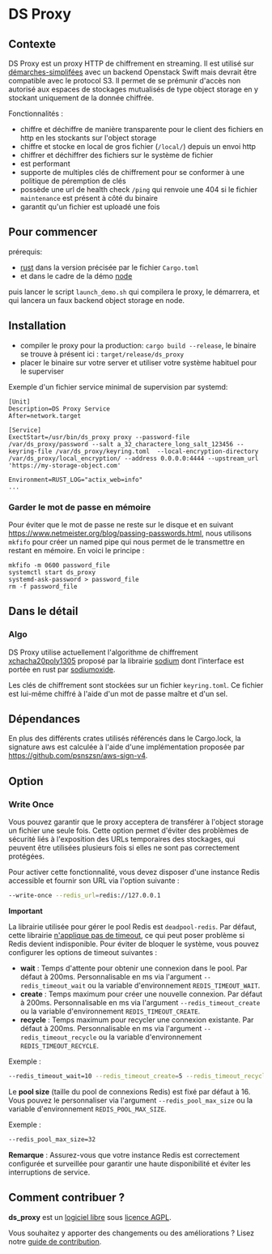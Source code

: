 # DS Proxy

## Contexte

DS Proxy est un proxy HTTP de chiffrement en streaming. Il est utilisé sur [démarches-simplifées](https://github.com/demarches-simplifiees/demarches-simplifiees.fr) avec un backend Openstack Swift mais devrait être compatible avec le protocol S3.
Il permet de se prémunir d'accès non autorisé aux espaces de stockages mutualisés de type object storage en y stockant uniquement de la donnée chiffrée.

Fonctionnalités :
- chiffre et déchiffre de manière transparente pour le client des fichiers en http en les stockants sur l'object storage
- chiffre et stocke en local de gros fichier (`/local/`) depuis un envoi http
- chiffrer et déchiffrer des fichiers sur le système de fichier
- est performant
- supporte de multiples clés de chiffrement pour se conformer à une politique de péremption de clés
- possède une url de health check `/ping` qui renvoie une 404 si le fichier `maintenance` est présent à côté du binaire
- garantit qu'un fichier est uploadé une fois

## Pour commencer

prérequis: 
- [rust](rust-lang.org) dans la version précisée par le fichier `Cargo.toml`
- et dans le cadre de la démo [node](https://nodejs.org)

puis lancer le script `launch_demo.sh` qui compilera le proxy, le démarrera, et qui lancera un faux backend object storage en node.

## Installation

- compiler le proxy pour la production: `cargo build --release`, le binaire se trouve à présent ici : `target/release/ds_proxy`
- placer le binaire sur votre server et utiliser votre système habituel pour le superviser

Exemple d'un fichier service minimal de supervision par systemd:

```
[Unit]
Description=DS Proxy Service
After=network.target

[Service]
ExectStart=/usr/bin/ds_proxy proxy --password-file /var/ds_proxy/password --salt a_32_charactere_long_salt_123456 --keyring-file /var/ds_proxy/keyring.toml  --local-encryption-directory /var/ds_proxy/local_encryption/ --address 0.0.0.0:4444 --upstream_url 'https://my-storage-object.com'

Environment=RUST_LOG="actix_web=info"
...
```

### Garder le mot de passe en mémoire

Pour éviter que le mot de passe ne reste sur le disque et en suivant https://www.netmeister.org/blog/passing-passwords.html, nous utilisons `mkfifo` pour créer un named pipe qui nous permet de le transmettre en restant en mémoire.
En voici le principe :
```
mkfifo -m 0600 password_file
systemctl start ds_proxy
systemd-ask-password > password_file
rm -f password_file
```

## Dans le détail

### Algo
DS Proxy utilise actuellement l'algorithme de chiffrement [xchacha20poly1305](https://doc.libsodium.org/secret-key_cryptography/aead/chacha20-poly1305/xchacha20-poly1305_construction) proposé par la librairie [sodium](https://doc.libsodium.org/) dont l'interface est portée en rust par [sodiumoxide](https://github.com/sodiumoxide/sodiumoxide).

Les clés de chiffrement sont stockées sur un fichier `keyring.toml`. Ce fichier est lui-même chiffré à l'aide d'un mot de passe maître et d'un sel.

## Dépendances

En plus des différents crates utilisés référencés dans le Cargo.lock, la signature aws est calculée à l'aide d'une implémentation proposée par https://github.com/psnszsn/aws-sign-v4.

## Option

### Write Once

Vous pouvez garantir que le proxy acceptera de transférer à l'object storage un fichier une seule fois. Cette option permet d'éviter des problèmes de sécurité liés à l'exposition des URLs temporaires des stockages, qui peuvent être utilisées plusieurs fois si elles ne sont pas correctement protégées.

Pour activer cette fonctionnalité, vous devez disposer d'une instance Redis accessible et fournir son URL via l'option suivante :
```bash
--write-once --redis_url=redis://127.0.0.1
```

**Important**

La librairie utilisée pour gérer le pool Redis est `deadpool-redis`. Par défaut, cette librairie [n'applique pas de timeout](https://docs.rs/deadpool-redis/latest/deadpool_redis/struct.PoolConfig.html#fields), ce qui peut poser problème si Redis devient indisponible. Pour éviter de bloquer le système, vous pouvez configurer les options de timeout suivantes :

- **wait** : Temps d'attente pour obtenir une connexion dans le pool. Par défaut à 200ms. Personnalisable en ms via l'argument `--redis_timeout_wait` ou la variable d'environnement `REDIS_TIMEOUT_WAIT`.
- **create** : Temps maximum pour créer une nouvelle connexion. Par défaut à 200ms. Personnalisable en ms via l'argument `--redis_timeout_create` ou la variable d'environnement `REDIS_TIMEOUT_CREATE`.
- **recycle** : Temps maximum pour recycler une connexion existante. Par défaut à 200ms. Personnalisable en ms via l'argument `--redis_timeout_recycle` ou la variable d'environnement `REDIS_TIMEOUT_RECYCLE`.

Exemple :
```bash
--redis_timeout_wait=10 --redis_timeout_create=5 --redis_timeout_recycle=2
```

Le **pool size** (taille du pool de connexions Redis) est fixé par défaut à 16. Vous pouvez le personnaliser via l'argument `--redis_pool_max_size` ou la variable d'environnement `REDIS_POOL_MAX_SIZE`.

Exemple :
```bash
--redis_pool_max_size=32
```

**Remarque** : Assurez-vous que votre instance Redis est correctement configurée et surveillée pour garantir une haute disponibilité et éviter les interruptions de service.

## Comment contribuer ?

**ds_proxy** est un [logiciel libre](https://fr.wikipedia.org/wiki/Logiciel_libre) sous [licence AGPL](LICENSE.txt).

Vous souhaitez y apporter des changements ou des améliorations ? Lisez notre [guide de contribution](CONTRIBUTING.md).
